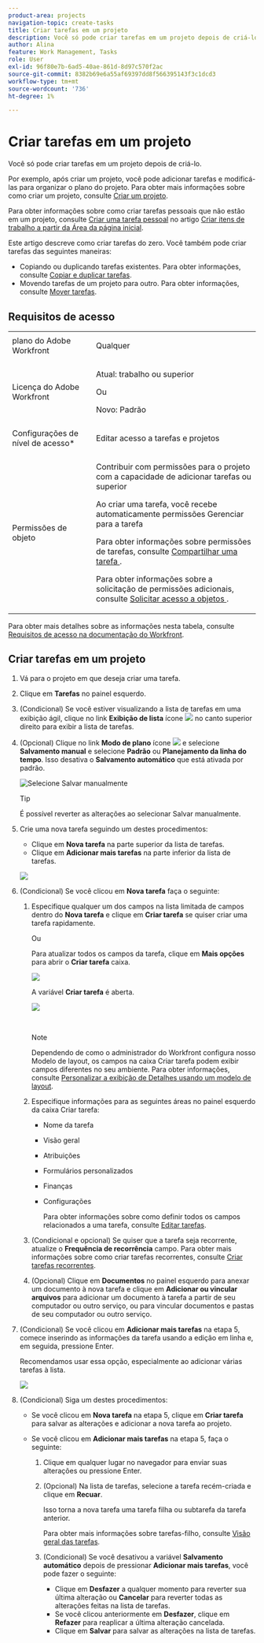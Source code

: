 ```yaml
---
product-area: projects
navigation-topic: create-tasks
title: Criar tarefas em um projeto
description: Você só pode criar tarefas em um projeto depois de criá-lo.
author: Alina
feature: Work Management, Tasks
role: User
exl-id: 96f80e7b-6ad5-40ae-861d-8d97c570f2ac
source-git-commit: 8382b69e6a55af69397dd8f566395143f3c1dcd3
workflow-type: tm+mt
source-wordcount: '736'
ht-degree: 1%

---
```


# Criar tarefas em um projeto

<!-- Audited: 1/2024 -->

Você só pode criar tarefas em um projeto depois de criá-lo.

Por exemplo, após criar um projeto, você pode adicionar tarefas e modificá-las para organizar o plano do projeto. Para obter mais informações sobre como criar um projeto, consulte [Criar um projeto](../../../manage-work/projects/create-projects/create-project.md).

Para obter informações sobre como criar tarefas pessoais que não estão em um projeto, consulte [Criar uma tarefa pessoal](../../../workfront-basics/using-home/using-the-home-area/create-work-items-in-home.md#create-a-personal-task) no artigo [Criar itens de trabalho a partir da Área da página inicial](../../../workfront-basics/using-home/using-the-home-area/create-work-items-in-home.md).

Este artigo descreve como criar tarefas do zero. Você também pode criar tarefas das seguintes maneiras:

* Copiando ou duplicando tarefas existentes. Para obter informações, consulte [Copiar e duplicar tarefas](../../../manage-work/tasks/manage-tasks/copy-and-duplicate-tasks.md).
* Movendo tarefas de um projeto para outro. Para obter informações, consulte [Mover tarefas](../../../manage-work/tasks/manage-tasks/move-tasks.md).

## Requisitos de acesso

<table style="table-layout:auto"> 
 <col> 
 <col> 
 <tbody> 
  <tr> 
   <td role="rowheader">plano do Adobe Workfront</td> 
   <td> <p>Qualquer</p> </td> 
  </tr> 
  <tr> 
   <td role="rowheader"> <p role="rowheader">Licença do Adobe Workfront</p> </td> 
   <td><p>Atual: trabalho ou superior</p> 
   Ou
   <p>Novo: Padrão</p> </td> 
  </tr> 
  <tr> 
   <td role="rowheader">Configurações de nível de acesso*</td> 
   <td> <p>Editar acesso a tarefas e projetos</p></td> 
  </tr> 
  <tr> 
   <td role="rowheader">Permissões de objeto</td> 
   <td> <p>Contribuir com permissões para o projeto com a capacidade de adicionar tarefas ou superior</p> <p>Ao criar uma tarefa, você recebe automaticamente permissões Gerenciar para a tarefa</p> <p> Para obter informações sobre permissões de tarefas, consulte <a href="../../../workfront-basics/grant-and-request-access-to-objects/share-a-task.md" class="MCXref xref">Compartilhar uma tarefa </a>. </p> <p>Para obter informações sobre a solicitação de permissões adicionais, consulte <a href="../../../workfront-basics/grant-and-request-access-to-objects/request-access.md" class="MCXref xref">Solicitar acesso a objetos </a>.</p> </td> 
  </tr> 
 </tbody> 
</table>

Para obter mais detalhes sobre as informações nesta tabela, consulte [Requisitos de acesso na documentação do Workfront](/help/quicksilver/administration-and-setup/add-users/access-levels-and-object-permissions/access-level-requirements-in-documentation.md).

## Criar tarefas em um projeto

1. Vá para o projeto em que deseja criar uma tarefa.
1. Clique em **Tarefas** no painel esquerdo.
1. (Condicional) Se você estiver visualizando a lista de tarefas em uma exibição ágil, clique no link **Exibição de lista** ícone ![](assets/list-view-in-agile-view-for-tasks.png) no canto superior direito para exibir a lista de tarefas.
1. (Opcional) Clique no link **Modo de plano** ícone ![](assets/nwe-plan-mode-icon-task-list.png) e selecione **Salvamento manual** e selecione **Padrão** ou **Planejamento da linha do tempo**. Isso desativa o **Salvamento automático** que está ativada por padrão.

   ![Selecione Salvar manualmente](assets/manual-save-option.png)

   >[!TIP]
   >
   >É possível reverter as alterações ao selecionar Salvar manualmente.

1. Crie uma nova tarefa seguindo um destes procedimentos:

   * Clique em **Nova tarefa** na parte superior da lista de tarefas.
   * Clique em **Adicionar mais tarefas** na parte inferior da lista de tarefas.

   ![](assets/qs-new-task-or-add-task-buttons-in-list-highlighted-350x242.png)

1. (Condicional) Se você clicou em **Nova tarefa** faça o seguinte:

   1. Especifique qualquer um dos campos na lista limitada de campos dentro do **Nova tarefa** e clique em **Criar tarefa** se quiser criar uma tarefa rapidamente.

      Ou

      Para atualizar todos os campos da tarefa, clique em **Mais opções** para abrir o **Criar tarefa** caixa.

      ![](assets/nwe-create-task-small-screen-350x272.png)

      A variável **Criar tarefa** é aberta.

      ![](assets/create-task-larger-box-nwe-350x244.png)

       

      >[!NOTE]
      >
      >Dependendo de como o administrador do Workfront configura nosso Modelo de layout, os campos na caixa Criar tarefa podem exibir campos diferentes no seu ambiente. Para obter informações, consulte [Personalizar a exibição de Detalhes usando um modelo de layout](../../../administration-and-setup/customize-workfront/use-layout-templates/customize-details-view-layout-template.md).

   1. Especifique informações para as seguintes áreas no painel esquerdo da caixa Criar tarefa:

      * Nome da tarefa
      * Visão geral
      * Atribuições
      * Formulários personalizados
      * Finanças
      * Configurações

        Para obter informações sobre como definir todos os campos relacionados a uma tarefa, consulte [Editar tarefas](../../../manage-work/tasks/manage-tasks/edit-tasks.md).

   1. (Condicional e opcional) Se quiser que a tarefa seja recorrente, atualize o **Frequência de recorrência** campo. Para obter mais informações sobre como criar tarefas recorrentes, consulte [Criar tarefas recorrentes](../../../manage-work/tasks/create-tasks/create-recurring-tasks.md).
   1. (Opcional) Clique em **Documentos** no painel esquerdo para anexar um documento à nova tarefa e clique em **Adicionar ou vincular arquivos** para adicionar um documento à tarefa a partir de seu computador ou outro serviço, ou para vincular documentos e pastas de seu computador ou outro serviço.

1. (Condicional) Se você clicou em **Adicionar mais tarefas** na etapa 5, comece inserindo as informações da tarefa usando a edição em linha e, em seguida, pressione Enter.

   <!--
   <p data-mc-conditions="QuicksilverOrClassic.Draft mode">(NOTE: ensure this stays accurate)</p>
   -->

   Recomendamos usar essa opção, especialmente ao adicionar várias tarefas à lista.

   ![](assets/ctp4-350x26.png)

1. (Condicional) Siga um destes procedimentos:

   * Se você clicou em **Nova tarefa** na etapa 5, clique em **Criar tarefa** para salvar as alterações e adicionar a nova tarefa ao projeto.

     <!--   
     <p data-mc-conditions="QuicksilverOrClassic.Draft mode">(NOTE: is this step still right?)</p>   
     -->

   * Se você clicou em **Adicionar mais tarefas** na etapa 5, faça o seguinte:

     <!--   
     <p data-mc-conditions="QuicksilverOrClassic.Draft mode">(NOTE: is this step still right?) </p>   
     -->

      1. Clique em qualquer lugar no navegador para enviar suas alterações ou pressione Enter.
      1. (Opcional) Na lista de tarefas, selecione a tarefa recém-criada e clique em **Recuar**.

         Isso torna a nova tarefa uma tarefa filha ou subtarefa da tarefa anterior.

         Para obter mais informações sobre tarefas-filho, consulte [Visão geral das tarefas](../../../manage-work/tasks/task-information/tasks-overview.md).

      1. (Condicional) Se você desativou a variável **Salvamento automático** depois de pressionar **Adicionar mais tarefas**, você pode fazer o seguinte:

         * Clique em **Desfazer** a qualquer momento para reverter sua última alteração ou **Cancelar** para reverter todas as alterações feitas na lista de tarefas.
         * Se você clicou anteriormente em **Desfazer**, clique em **Refazer** para reaplicar a última alteração cancelada.
         * Clique em **Salvar** para salvar as alterações na lista de tarefas.
